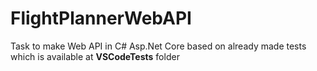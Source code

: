# FlightPlannerWebAPI

Task to make Web API in C# Asp.Net Core based on already made tests which is available at <b>VSCodeTests</b> folder
